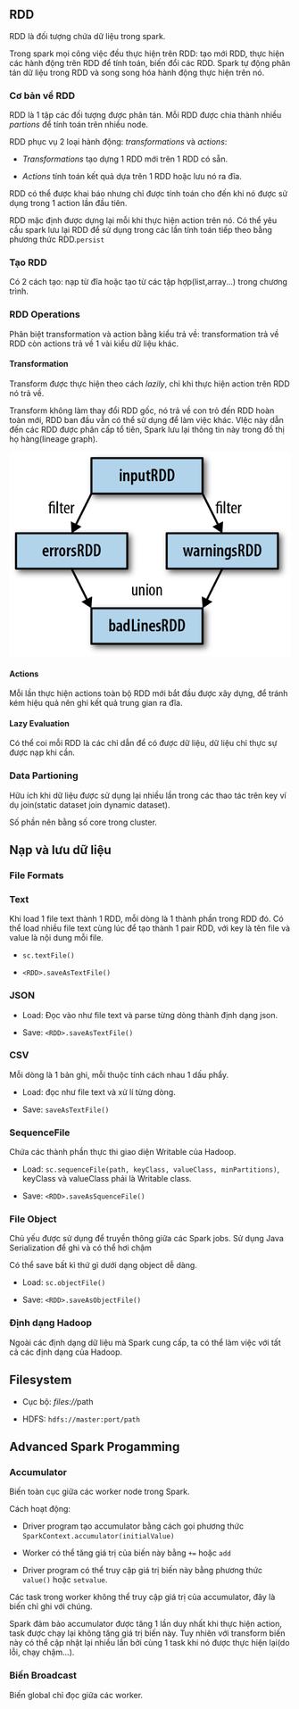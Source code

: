 ## RDD

RDD là đối tượng chứa dữ liệu trong spark. 

Trong spark mọi công việc đều thực hiện trên RDD: tạo mới RDD, thực hiện các hành động trên RDD để tính toán, biến đổi các RDD. Spark tự động phân tán dữ liệu trong RDD và song song hóa hành động thực hiện trên nó.

### Cơ bản về RDD

RDD là 1 tập các đối tượng được phân tán. Mỗi RDD được chia thành nhiều <i>partions</i> để tính toán trên nhiều node.

RDD phục vụ 2 loại hành động: <i>transformations</i> và <i>actions</i>:

- <i>Transformations</i> tạo dựng 1 RDD mới trên 1 RDD có sẵn. 

- <i>Actions</i> tính toán kết quả dựa trên 1 RDD hoặc lưu nó ra đĩa.

RDD có thể được khai báo nhưng chỉ được tính toán cho đến khi nó được sử dụng trong 1 action lần đầu tiên.

RDD mặc định được dựng lại mỗi khi thực hiện action trên nó. Có thể yêu cầu spark lưu lại RDD để sử dụng trong các lần tính toán tiếp theo bằng phương thức RDD.```persist```

### Tạo RDD

Có 2 cách tạo: nạp từ đĩa hoặc tạo từ các tập hợp(list,array...) trong chương trình.

### RDD Operations

Phân biệt transformation và action bằng kiểu trả về: transformation trả về RDD còn actions trả về 1 vài kiểu dữ liệu khác.

#### Transformation

Transform được thực hiện theo cách <i>lazily</i>, chỉ khi thực hiện action trên RDD nó trả về.

Transform không làm thay đổi RDD gốc, nó trả về con trỏ đến RDD hoàn toàn mới, RDD ban đầu vẫn có thể sử dụng để làm việc khác. VIệc này dẫn đến các RDD được phân cấp tổ tiên, Spark lưu lại thông tin này trong đồ thị họ hàng(lineage graph).

![](./img/spark_lineage_graph.png)

#### Actions

Mỗi lần thực hiện actions toàn bộ RDD mới bắt đầu được xây dựng, để tránh kém hiệu quả nên ghi kết quả trung gian ra đĩa.

#### Lazy Evaluation

Có thể coi mỗi RDD là các chỉ dẫn để có được dữ liệu, dữ liệu chỉ thực sự được nạp khi cần.

### Data Partioning 

Hữu ích khi dữ liệu được sử dụng lại nhiều lần trong các thao tác trên key ví dụ join(static dataset join dynamic dataset).

Số phần nên bằng số core trong cluster.

## Nạp và lưu dữ liệu

### File Formats

### Text

Khi load 1 file text thành 1 RDD, mỗi dòng là 1 thành phần trong RDD đó. Có thể load nhiều file text cùng lúc để tạo thành 1 pair RDD, với key là tên file và value là nội dung mỗi file.

- ```sc.textFile()```

- ```<RDD>.saveAsTextFile()```

### JSON

- Load: Đọc vào như file text và parse từng dòng thành định dạng json.

- Save: ```<RDD>.saveAsTextFile()```

### CSV

Mỗi dòng là 1 bản ghi, mỗi thuộc tính cách nhau 1 dấu phẩy.

- Load: đọc như file text và xử lí từng dòng. 

- Save: ```saveAsTextFile()```

### SequenceFile

Chứa các thành phần thực thi giao diện Writable của Hadoop.

- Load: ```sc.sequenceFile(path, keyClass, valueClass, minPartitions)```, keyClass và valueClass phải là Writable class.

- Save: ```<RDD>.saveAsSquenceFile()```

### File Object

Chủ yếu được sử dụng để truyền thông giữa các Spark jobs. Sử dụng Java Serialization để ghi và có thể hơi chậm

Có thể save bất kì thứ gì dưới dạng object dễ dàng.

- Load: ```sc.objectFile()```

- Save: ```<RDD>.saveAsObjectFile()```

### Định dạng Hadoop

Ngoài các định dạng dữ liệu mà Spark cung cấp, ta có thể làm việc với tất cả các định dạng của Hadoop.

## Filesystem 

- Cục bộ: <i>files://</i>path

- HDFS: ```hdfs://master:port/path```

## Advanced Spark Progamming

### Accumulator

Biến toàn cục giữa các worker node trong Spark.

Cách hoạt động:

- Driver program tạo accumulator bằng cách gọi phương thức ```SparkContext.accumulator(initialValue)```

- Worker có thể tăng giá trị của biến này bằng ```+=``` hoặc ```add```

- Driver program có thể truy cập giá trị biến này bằng phương thức ```value()``` hoặc ```setvalue```.

Các task trong worker không thể truy cập giá trị của accumulator, đây là biến chỉ ghi với chúng. 

Spark đảm bảo accumulator được tăng 1 lần duy nhất khi thực hiện action, task được chạy lại không tăng giá trị biến này. Tuy nhiên với transform biến này có thể cập nhật lại nhiều lần bởi cùng 1 task khi nó được thực hiện lại(do lỗi, chạy chậm...).

### Biến Broadcast

Biến global chỉ đọc giữa các worker.


